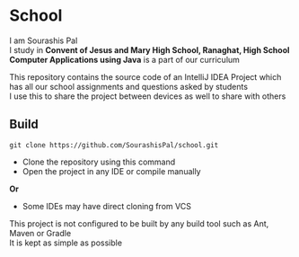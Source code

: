 # School

I am Sourashis Pal  
I study in **Convent of Jesus and Mary High School, Ranaghat, High School**  
**Computer Applications using Java** is a part of our curriculum

This repository contains the source code of an IntelliJ IDEA Project which has all our school assignments and questions asked by students  
I use this to share the project between devices as well to share with others

## Build

```shell
git clone https://github.com/SourashisPal/school.git
```

- Clone the repository using this command
- Open the project in any IDE or compile manually

**Or**

- Some IDEs may have direct cloning from VCS

This project is not configured to be built by any build tool such as Ant, Maven or Gradle  
It is kept as simple as possible
